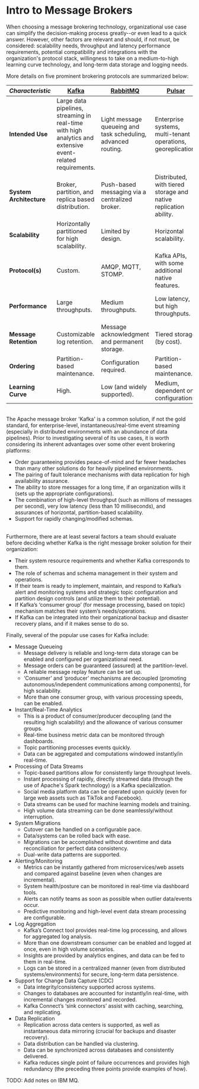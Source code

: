 # Intro to Message Brokers
When choosing a message brokering technology, organizational use case can simplify the decision-making process greatly--or even lead to a quick answer. However, other factors are relevant and should, if not must, be considered: scalability needs, throughput and latency performance requirements, potential compatibility and integrations with the organization's protocol stack, willingness to take on a medium-to-high learning curve technology, and long-term data storage and logging needs.
  
More details on five prominent brokering protocols are summarized below:
  
| *Characteristic* | [Kafka](https://kafka.apache.org/) | [RabbitMQ](https://www.rabbitmq.com/) | [Pulsar](https://pulsar.apache.org/) | [ActiveMQ](https://activemq.apache.org/) | [NATS](https://nats.io/) |
| ---- | ---- | ---- | ---- | ---- | ---- |
| **Intended Use** | Large data pipelines, streaming in real-time with high analytics and extensive event-related requirements. | Light message queueing and task scheduling, advanced routing. | Enterprise systems, multi-tenant operations, georeplication. | Messaging for enterprise-level, Java-based organizations. | Microservices and IoT integrations that must communicate seamlessly. |
| **System Architecture** | Broker, partition, and replica based distribution. | Push-based messaging via a centralized broker. | Distributed, with tiered storage and native replication ability. | Supports many protocols with its centralized broker. | P2P connections. Broker not required. |
| **Scalability** | Horizontally partitioned for high scalability. | Limited by design. | Horizontal scalability. | Somewhat scalable. | High scalability (for lightweight environments). |
| **Protocol(s)** | Custom. | AMQP, MQTT, STOMP. | Kafka APIs, with some additional native features. | AMQP, JMS, MQTT, STOMP. Can use legacy protocols. | Native NATS protocol. | 
| **Performance** | Large throughputs. | Medium throughputs. | Low latency, but high throughputs. | Medium throughputs. | Very low latency, but for smaller messages. |
| **Message Retention** | Customizable log retention. | Message acknowledgment and permanent storage. | Tiered storage (by cost). | Permanent storage (caching optional). | Permanent storage is optional. |
| **Ordering** | Partition-based maintenance. | Configuration required. | Partition-based maintenance. | Minimal, but customizable. | Not a native feature. |
| **Learning Curve** | High. | Low (and widely supported). | Medium, dependent on configurations. | Low. | Very Low. |

<br />
The Apache message broker 'Kafka' is a common solution, if not the gold standard, for enterprise-level, instantaneous/real-time event streaming (especially in distributed environments with an abundance of data pipelines). Prior to investigating several of its use cases, it is worth considering its inherent advantages over some other event brokering platforms:

* Order guaranteeing provides peace-of-mind and far fewer headaches than many other solutions do for heavily pipelined environments.
* The pairing of fault tolerance mechanisms *with* data replication for high availability assurance.
* The ability to store messages for a long time, if an organization wills it (sets up the appropriate configurations).
* The combination of high-level throughput (such as millions of messages per second), very low latency (less than 10 milliseconds), and assurances of horizontal, partition-based scalability.
* Support for rapidly changing/modified schemas.
<br />
Furthermore, there are at least several factors a team should evaluate before deciding whether Kafka is the right message broker solution for their organization:

* Their system resource requirements and whether Kafka corresponds to them. 
* The role of schemas and schema management in their system and operations. 
* If their team is ready to implement, maintain, and respond to Kafka’s alert and monitoring systems and strategic topic configuration and partition design controls (and utilize them to their potential).
* If Kafka’s ‘consumer group’ (for message processing, based on topic) mechanism matches their system’s needs/operations.
* If Kafka can be integrated into their organizational backup and disaster recovery plans, and if it makes sense to do so.


Finally, several of the popular use cases for Kafka include:

* Message Queueing
  + Message delivery is reliable and long-term data storage can be enabled and configured per organizational need.
  + Message orders can be guaranteed (assured) at the partition-level.
  + A reliable message replay feature can be set up.
  + ‘Consumer’ and ‘producer’ mechanisms are decoupled (promoting autonomous/independent communications among components), for high scalability.
  + More than one consumer group, with various processing speeds, can be enabled.
* Instant/Real-Time Analytics
  + This is a product of consumer/producer decoupling (and the resulting high scalability) and the allowance of various consumer groups.
  + Real-time business metric data can be monitored through dashboards.
  + Topic partitioning processes events quickly.
  + Data can be aggregated and computations windowed instantly/in real-time.
* Processing of Data Streams
  + Topic-based partitions allow for consistently large throughput levels.
  + Instant processing of rapidly, directly streamed data (through the use of Apache's Spark technology) is a Kafka specialization.
  + Social media platform data can be operated upon quickly (even for large web assets such as TikTok and Facebook).
  + Data streams can be used for machine learning models and training.
  + High volume data streaming can be done seamlessly/without interruption.
* System Migrations
  + Cutover can be handled on a configurable pace.
  + Data/systems can be rolled back with ease.
  + Migrations can be accomplished without downtime and data reconciliation for perfect data consistency.
  + Dual-write data patterns are supported.
* Alerting/Monitoring
  + Metrics can be instantly gathered from microservices/web assets and compared against baseline (even when changes are incremental).
  + System health/posture can be monitored in real-time via dashboard tools.
  + Alerts can notify teams as soon as possible when outlier data/events occur.
  + Predictive monitoring and high-level event data stream processing are configurable.
* Log Aggregation
  + Kafka’s Connect tool provides real-time log processing, and allows for aggregated log analysis.
  + More than one downstream consumer can be enabled and logged at once, even in high volume scenarios.
  + Insights are provided by analytics engines, and data can be fed to them in real-time.
  + Logs can be stored in a centralized manner (even from distributed systems/environments) for secure, long-term data persistence.
* Support for Change Data Capture (CDC)
  + Data integrity/consistency supported across systems.
  + Changes to databases are accounted for instantly/in real-time, with incremental changes monitored and recorded.
  + Kafka Connect’s ‘sink connectors’ assist with caching, searching, and replicating. 
* Data Replication
  + Replication across data centers is supported, as well as instantaneous data mirroring (crucial for backups and disaster recovery).
  + Data distribution can be handled via clustering.
  + Data can be synchronized across databases and consistently delivered.
  + Kafka reduces single point of failure occurrences and provides high redundancy (the preceding three points provide examples of how). 

TODO: Add notes on IBM MQ.

